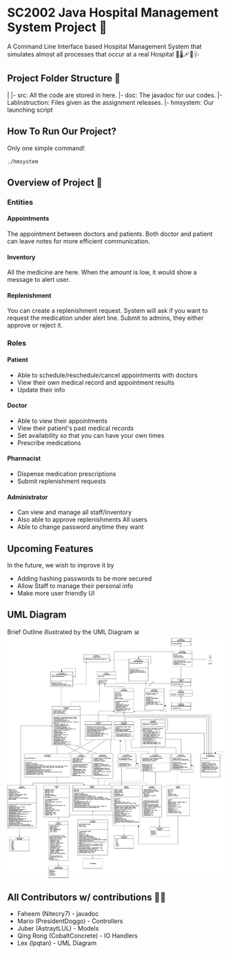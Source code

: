 # SC2002 Java Hospital Management System Project 🏥
A Command Line Interface based Hospital Management System that simulates almost all processes that occur at a real Hospital 💊🌡️🩹💉🩺

## Project Folder Structure 📂

|
|- src: All the code are stored in here.
|- doc: The javadoc for our codes.
|- LabInstruction: Files given as the assignment releases. 
|- hmsystem: Our launching script

## How To Run Our Project? 

Only one simple command!

```shell
./hmsystem
```

## Overview of Project 🔎

### Entities

#### Appointments

The appointment between doctors and patients. 
Both doctor and patient can leave notes for more efficient communication.

#### Inventory

All the medicine are here.
When the amount is low, it would show a message to alert user.

#### Replenishment

You can create a replenishment request.
System will ask if you want to request the medication under alert line.
Submit to admins, they either approve or reject it.

### Roles
#### Patient 
- Able to schedule/reschedule/cancel appointments with doctors
- View their own medical record and appointment results
- Update their info
#### Doctor 
- Able to view their appointments 
- View their patient's past medical records
- Set availability so that you can have your own times
- Prescribe medications
#### Pharmacist 
- Dispense medication prescriptions
- Submit replenishment requests
#### Administrator 
- Can view and manage all staff/inventory
- Also able to approve replenishments
All users
- Able to change password anytime they want

## Upcoming Features

In the future, we wish to improve it by
- Adding hashing passwords to be more secured
- Allow Staff to manage their personal info
- Make more user friendly UI

## UML Diagram

Brief Outline illustrated by the UML Diagram 📊
![OOP Updated UML Diagram (As of 18 Nov 2024)](https://github.com/Nitecry7/SC2002-Java-Hospital-Management-System-Project/blob/main/UML-Class-Diagram.png?raw=true)


## All Contributors w/ contributions 👨‍💻
* Faheem (Nitecry7) - javadoc
* Mario (PresidentDoggo) - Controllers
* Juber (AstraytLUL) - Models
* Qing Rong (CobaltConcrete) - IO Handlers
* Lex (lpqtan) - UML Diagram
